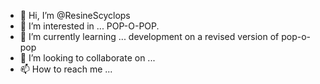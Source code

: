 - 👋 Hi, I’m @ResineScyclops
- 👀 I’m interested in ... POP-O-POP.
- 🌱 I’m currently learning ... development on a revised version of pop-o-pop
- 💞️ I’m looking to collaborate on ...
- 📫 How to reach me ...

<!---
ResineScyclops/ResineScyclops is a ✨ special ✨ repository because its `README.md` (this file) appears on your GitHub profile.
You can click the Preview link to take a look at your changes.
--->
